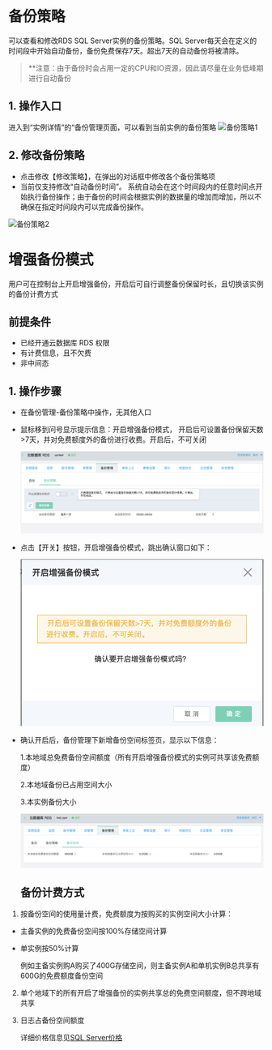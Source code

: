 # 备份策略
可以查看和修改RDS SQL Server实例的备份策略。SQL Server每天会在定义的时间段中开始自动备份，备份免费保存7天。超出7天的自动备份将被清除。
> **注意：由于备份时会占用一定的CPU和IO资源，因此请尽量在业务低峰期进行自动备份

## 1. 操作入口
进入到“实例详情”的“备份管理页面，可以看到当前实例的备份策略
![备份策略1](../../../../../../image/RDS/Backup-Strategy-1.png)

## 2. 修改备份策略
- 点击修改【修改策略】，在弹出的对话框中修改各个备份策略项
- 当前仅支持修改“自动备份时间”。 系统自动会在这个时间段内的任意时间点开始执行备份操作；由于备份的时间会根据实例的数据量的增加而增加，所以不确保在指定时间段内可以完成备份操作。

![备份策略2](../../../../../../image/RDS/Backup-Strategy-2.png)



# 增强备份模式

用户可在控制台上开启增强备份，开启后可自行调整备份保留时长，且切换该实例的备份计费方式

## 前提条件
- 已经开通云数据库 RDS 权限
- 有计费信息，且不欠费
- 非中间态

## 1. 操作步骤
- 在备份管理-备份策略中操作，无其他入口

- 鼠标移到问号显示提示信息：开启增强备份模式， 开启后可设置备份保留天数>7天，并对免费额度外的备份进行收费。开启后，不可关闭

  ![增强备份模式1](../../../../../../image/RDS/Enhanced-backup-mode-1.png)

- 点击【开关】按钮，开启增强备份模式，跳出确认窗口如下：

  ![增强备份模式2](../../../../../../image/RDS/Enhanced-backup-mode-2.png)

- 确认开启后，备份管理下新增备份空间标签页，显示以下信息：

  1.本地域总免费备份空间额度（所有开启增强备份模式的实例可共享该免费额度）

  2.本地域备份已占用空间大小

  3.本实例备份大小

  ![增强备份模式3](../../../../../../image/RDS/Enhanced-backup-mode-3.png)
  
  ## 备份计费方式
 1. 按备份空间的使用量计费，免费额度为按购买的实例空间大小计算：
  
-   主备实例的免费备份空间按100%存储空间计算
-   单实例按50%计算

    例如主备实例购A购买了400G存储空间，则主备实例A和单机实例B总共享有600G的免费额度备份空间
    
 2. 单个地域下的所有开启了增强备份的实例共享总的免费空间额度，但不跨地域共享
  
 3. 日志占备份空间额度
  
     详细价格信息见[SQL Server价格](urlhttps://docs.jdcloud.com/cn/rds/sql-server-price)
